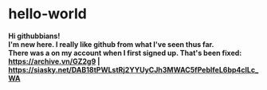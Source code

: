 # hello-world
<b>Hi githubbians!<b><br>
I'm new here.  I really like github from what I've seen thus far.  
There was a on my account when I first signed up.  That's been fixed: https://archive.vn/GZ2g9 | https://siasky.net/DAB18tPWLstRj2YYUyCJh3MWAC5fPeblfeL6bp4clLc_WA
